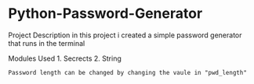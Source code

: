 # Python-Password-Generator

Project Description
   in this project i created a simple password generator that runs in the terminal 
   
   Modules Used 
    1. Secrects
    2. String
    
    Password length can be changed by changing the vaule in "pwd_length" 
